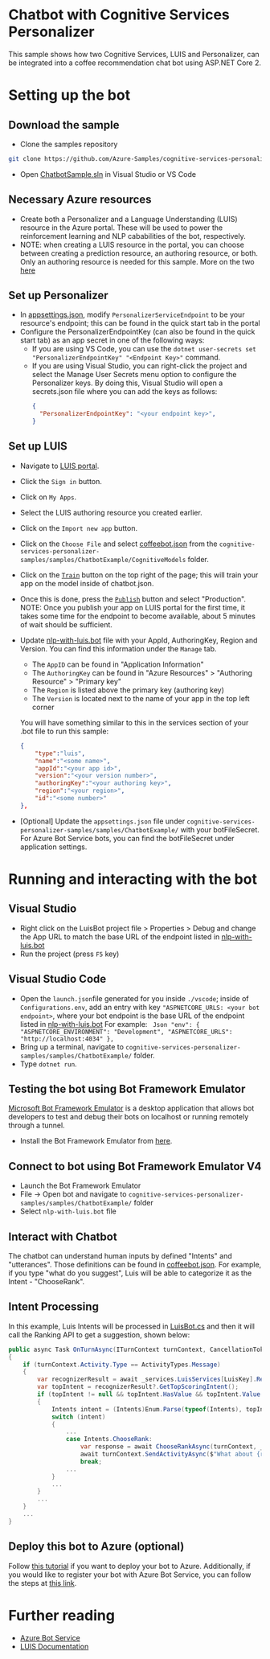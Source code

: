 ﻿# Chatbot with Cognitive Services Personalizer

This sample shows how two Cognitive Services, LUIS and Personalizer, can be integrated into a coffee recommendation chat bot using ASP.NET Core 2.

# Setting up the bot

## Download the sample
- Clone the samples repository
```bash
git clone https://github.com/Azure-Samples/cognitive-services-personalizer-samples.git
```
- Open [ChatbotSample.sln](./ChatbotExample.sln) in Visual Studio or VS Code

## Necessary Azure resources
- Create both a Personalizer and a Language Understanding (LUIS) resource in the Azure portal. These will be used to power the reinforcement learning and NLP cababilities of the bot, respectively.
- NOTE: when creating a LUIS resource in the portal, you can choose between creating a prediction resource, an authoring resource, or both. Only an authoring resource is needed for this sample. More on the two [here](https://docs.microsoft.com/en-us/azure/cognitive-services/luis/luis-concept-keys#azure-resources-for-luis)

## Set up Personalizer
- In [appsettings.json](./appsettings.json), modify `PersonalizerServiceEndpoint` to be your resource's endpoint; this can be found in the quick start tab in the portal
- Configure the PersonalizerEndpointKey (can also be found in the quick start tab) as an app secret in one of the following ways:
    - If you are using VS Code, you can use the `dotnet user-secrets set "PersonalizerEndpointKey" "<Endpoint Key>"` command. 
    - If you are using Visual Studio, you can right-click the project and select the Manage User Secrets menu option to configure the Personalizer keys. By doing this, Visual Studio will open a secrets.json file where you can add the keys as follows:
        ``` Json
        {
          "PersonalizerEndpointKey": "<your endpoint key>",
        }
        ```

## Set up LUIS
- Navigate to [LUIS portal](https://www.luis.ai).

- Click the `Sign in` button.

- Click on `My Apps`.

- Select the LUIS authoring resource you created earlier.

- Click on the `Import new app` button.

- Click on the `Choose File` and select [coffeebot.json](https://github.com/Azure-Samples/cognitive-services-personalizer-samples/blob/master/samples/ChatbotExample/CognitiveModels/coffeebot.json) from the `cognitive-services-personalizer-samples/samples/ChatbotExample/CognitiveModels` folder.

- Click on the [`Train`](https://docs.microsoft.com/en-us/azure/cognitive-services/luis/luis-how-to-train) button on the top right of the page; this will train your app on the model inside of chatbot.json.

- Once this is done, press the [`Publish`](https://docs.microsoft.com/en-us/azure/cognitive-services/luis/luis-how-to-publish-app) button and select "Production". NOTE: Once you publish your app on LUIS portal for the first time, it takes some time for the endpoint to become available, about 5 minutes of wait should be sufficient.

- Update [nlp-with-luis.bot](https://github.com/Azure-Samples/cognitive-services-personalizer-samples/blob/master/samples/ChatbotExample/nlp-with-luis.bot) file with your AppId, AuthoringKey, Region and Version. 
    You can find this information under the `Manage` tab.

    - The `AppID` can be found in "Application Information"
    - The `AuthoringKey` can be found in "Azure Resources" > "Authoring Resource" > "Primary key"
    - The `Region` is listed above the primary key (authoring key)
    - The `Version` is located next to the name of your app in the top left corner

    You will have something similar to this in the services section of your .bot file to run this sample:

    ```json
    {
        "type":"luis",
        "name":"<some name>",
        "appId":"<your app id>",
        "version":"<your version number>",
        "authoringKey":"<your authoring key>",
        "region":"<your region>",
        "id":"<some number>"
    },
    ```
- [Optional] Update the `appsettings.json` file under `cognitive-services-personalizer-samples/samples/ChatbotExample/` with your botFileSecret.  For Azure Bot Service bots, you can find the botFileSecret under application settings.

# Running and interacting with the bot

## Visual Studio
- Right click on the LuisBot project file > Properties > Debug and change the App URL to match the base URL of the endpoint listed in [nlp-with-luis.bot](https://github.com/Azure-Samples/cognitive-services-personalizer-samples/blob/master/samples/ChatbotExample/nlp-with-luis.bot)
- Run the project (press `F5` key)

## Visual Studio Code
- Open the `launch.json`file generated for you inside `./vscode`; inside of `Configurations.env`, add an entry with key `"ASPNETCORE_URLS: <your bot endpoint>`, where your bot endpoint is the base URL of the endpoint listed in [nlp-with-luis.bot](https://github.com/Azure-Samples/cognitive-services-personalizer-samples/blob/master/samples/ChatbotExample/nlp-with-luis.bot)
  For example: ``` Json
            "env": {
                "ASPNETCORE_ENVIRONMENT": "Development",
                "ASPNETCORE_URLS": "http://localhost:4034"
            },```
- Bring up a terminal, navigate to `cognitive-services-personalizer-samples/samples/ChatbotExample/` folder.
- Type `dotnet run`.

## Testing the bot using Bot Framework Emulator
[Microsoft Bot Framework Emulator](https://aka.ms/botframeworkemulator) is a desktop application that allows bot developers to test and debug
their bots on localhost or running remotely through a tunnel.
- Install the Bot Framework Emulator from [here](https://aka.ms/botframeworkemulator).

## Connect to bot using Bot Framework Emulator **V4**
- Launch the Bot Framework Emulator
- File -> Open bot and navigate to `cognitive-services-personalizer-samples/samples/ChatbotExample/` folder
- Select `nlp-with-luis.bot` file

## Interact with Chatbot

The chatbot can understand human inputs by defined "Intents" and "utterances". Those definitions can be found in [coffeebot.json](./CognitiveModels/coffeebot.json).
For example, if you type "what do you suggest", Luis will be able to categorize it as the Intent - "ChooseRank".

## Intent Processing

In this example, Luis Intents will be processed in [LuisBot.cs](./LuisBot.cs) and then it will call the Ranking API to get a suggestion, shown below:

``` C#
public async Task OnTurnAsync(ITurnContext turnContext, CancellationToken cancellationToken = default(CancellationToken))
{
    if (turnContext.Activity.Type == ActivityTypes.Message)
    {
        var recognizerResult = await _services.LuisServices[LuisKey].RecognizeAsync(turnContext, cancellationToken);
        var topIntent = recognizerResult?.GetTopScoringIntent();
        if (topIntent != null && topIntent.HasValue && topIntent.Value.intent != "None")
        {
            Intents intent = (Intents)Enum.Parse(typeof(Intents), topIntent.Value.intent);
            switch (intent)
            {
                ...
                case Intents.ChooseRank:
                    var response = await ChooseRankAsync(turnContext, _rlFeaturesManager.GenerateEventId());
                    await turnContext.SendActivityAsync($"What about {response.RewardActionId}");
                    break;
                ...
            }
            ...
        }
        ...
    }
    ...
}
```

## Deploy this bot to Azure (optional)
Follow [this tutorial](https://aka.ms/bot-framework-emulator-publish-Azure) if you want to deploy your bot to Azure.
Additionally, if you would like to register your bot with Azure Bot Service, you can follow the steps at [this link](https://dev.botframework.com/bots/provision).

# Further reading
- [Azure Bot Service](https://docs.microsoft.com/en-us/azure/bot-service/bot-service-overview-introduction?view=azure-bot-service-4.0)
- [LUIS Documentation](https://docs.microsoft.com/en-us/azure/cognitive-services/LUIS/)